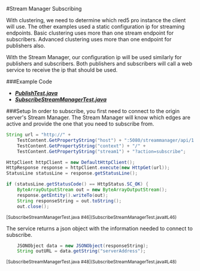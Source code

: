 #Stream Manager Subscribing

With clustering, we need to determine which red5 pro instance the client will use. The other examples used a static configuration ip for streaming endpoints. Basic clustering uses more than one stream endpoint for subscribers. Advanced clustering uses more than one endpoint for publishers also.With the Stream Manager, our configuration ip will be used similarly for publishers and subscribers. Both publishers and subscribers will call a web service to receive the ip that should be used.

###Example Code
- ***[PublishTest.java](../PublishTest/PublishTest.java)***
- ***[SubscribeStreamManagerTest.java](SubscribeStreamManagerTest.java)***

###Setup
In order to subscribe, you first need to connect to the origin server's Stream Manager. The Stream Manager will know which edges are active and provide the one that you need to subscribe from.

```Java
String url = "http://" +
	TestContent.GetPropertyString("host") + ":5080/streammanager/api/1.0/event/" +
	TestContent.GetPropertyString("context") + "/" +
	TestContent.GetPropertyString("stream1") + "?action=subscribe";

HttpClient httpClient = new DefaultHttpClient();
HttpResponse response = httpClient.execute(new HttpGet(url));
StatusLine statusLine = response.getStatusLine();

if (statusLine.getStatusCode() == HttpStatus.SC_OK) {
	ByteArrayOutputStream out = new ByteArrayOutputStream();
	response.getEntity().writeTo(out);
	String responseString = out.toString();
	out.close();
```
<sup>
[SubscribeStreamManagerTest.java #46](SubscribeStreamManagerTest.java#L46)
</sup>

The service returns a json object with the information needed to connect to subscribe.

```Java
	JSONObject data = new JSONObject(responseString);
	String outURL = data.getString("serverAddress");
```
<sup>
[SubscribeStreamManagerTest.java #48](SubscribeStreamManagerTest.java#L48)
</sup>
